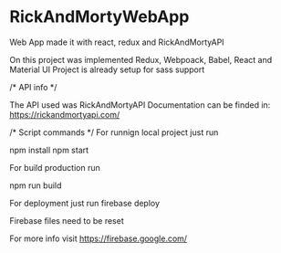# RickAndMortyWebApp
Web App made it with react, redux and RickAndMortyAPI 

On this project was implemented Redux, Webpoack, Babel, React and Material UI
Project is already setup for sass support

/* API info */

The API used was RickAndMortyAPI
Documentation can be finded in: 
https://rickandmortyapi.com/

/* Script commands */
For runnign local project just run 

npm install
npm start

For build production run

npm run build

For deployment just run 
 firebase deploy
 
Firebase files need to be reset

For more info visit 
https://firebase.google.com/
